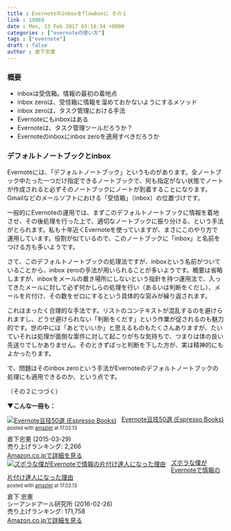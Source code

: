 ```yaml
---
title : Evernoteのinboxをflowboxに その１
link : 19869
date : Mon, 13 Feb 2017 03:18:54 +0000
categories : ["evernoteの使い方"]
tags : ["evernote"]
draft : false
author : 倉下忠憲
---
```


<h3>概要</h3>

<ul>
<li>inboxは受信箱。情報の最初の着地点</li>
<li>inbox zeroは、受信箱に情報を溜めておかないようにするメソッド</li>
<li>inbox zeroは、タスク管理における手法</li>
<li>Evernoteにもinboxはある</li>
<li>Evernoteは、タスク管理ツールだろうか？</li>
<li>Evernoteのinboxにinbox zeroを適用すべきだろうか</li>
</ul>

<h3>デフォルトノートブックとinbox</h3>

Evernoteには、「デフォルトノートブック」というものがあります。全ノートブック中たった一つだけ指定できるノートブックで、何も指定がない状態でノートが作成されると必ずそのノートブックにノートが到着することになります。Gmailなどのメールソフトにおける「受信箱」（inbox）の位置づけです。

一般的にEvernoteの運用では、まずこのデフォルトノートブックに情報を着地させ、その後処理を行った上で、適切なノートブックに振り分ける、という手法がとられます。私も十年近くEvernoteを使っていますが、まさにこのやり方で運用しています。役割が似ているので、このノートブックに「inbox」と名前をつける方も多いようです。

さて、このデフォルトノートブックの処理法ですが、inboxという名前がついていることから、inbox zeroの手法が用いられることが多いようです。概要は省略しますが、inboxをメールの置き場所にしないという指針を持つ運用法で、入ってきたメールに対して必ず何かしらの処理を行い（あるいは判断をくだし）、メールを片付け、その数をゼロにするという具体的な営みが繰り返されます。

これはまったく合理的な手法です。リストのコンテキストが混乱するのを避けられますし、どうせ避けられない「判断をくだす」という作業が促されるのも魅力的です。世の中には「あとでいいか」と思えるものもたくさんありますが、たいていそれは処理が面倒な案件に対して起こりがちな気持ちで、つまりは体の良い先送りでしかありません。そのときずばっと判断を下した方が、実は精神的にもよかったります。

で、問題はそのinbox zeroという手法がEvernoteのデフォルトノートブックの処理にも適用できるのか、という点です。

（その２につづく）

<strong>▼こんな一冊も：</strong>

<div class="amazlet-box" style="margin-bottom:0px;"><div class="amazlet-image" style="float:left;margin:0px 12px 1px 0px;"><a href="http://www.amazon.co.jp/exec/obidos/ASIN/B00VEEJ9XU/rashita1000-22/ref=nosim/" name="amazletlink" target="_blank"><img src="https://images-fe.ssl-images-amazon.com/images/I/41oyLdAhfmL._SL160_.jpg" alt="Evernote豆技50選 (Espresso Books)" style="border: none;" /></a></div><div class="amazlet-info" style="line-height:120%; margin-bottom: 10px"><div class="amazlet-name" style="margin-bottom:10px;line-height:120%"><a href="http://www.amazon.co.jp/exec/obidos/ASIN/B00VEEJ9XU/rashita1000-22/ref=nosim/" name="amazletlink" target="_blank">Evernote豆技50選 (Espresso Books)</a><div class="amazlet-powered-date" style="font-size:80%;margin-top:5px;line-height:120%">posted with <a href="http://www.amazlet.com/" title="amazlet" target="_blank">amazlet</a> at 17.02.13</div></div><div class="amazlet-detail">倉下忠憲 (2015-03-29)<br />売り上げランキング: 2,266<br /></div><div class="amazlet-sub-info" style="float: left;"><div class="amazlet-link" style="margin-top: 5px"><a href="http://www.amazon.co.jp/exec/obidos/ASIN/B00VEEJ9XU/rashita1000-22/ref=nosim/" name="amazletlink" target="_blank">Amazon.co.jpで詳細を見る</a></div></div></div><div class="amazlet-footer" style="clear: left"></div></div>

<div class="amazlet-box" style="margin-bottom:0px;"><div class="amazlet-image" style="float:left;margin:0px 12px 1px 0px;"><a href="http://www.amazon.co.jp/exec/obidos/ASIN/4863541953/rashita1000-22/ref=nosim/" name="amazletlink" target="_blank"><img src="https://images-fe.ssl-images-amazon.com/images/I/515rWUhPqbL._SL160_.jpg" alt="ズボラな僕がEvernoteで情報の片付け達人になった理由" style="border: none;" /></a></div><div class="amazlet-info" style="line-height:120%; margin-bottom: 10px"><div class="amazlet-name" style="margin-bottom:10px;line-height:120%"><a href="http://www.amazon.co.jp/exec/obidos/ASIN/4863541953/rashita1000-22/ref=nosim/" name="amazletlink" target="_blank">ズボラな僕がEvernoteで情報の片付け達人になった理由</a><div class="amazlet-powered-date" style="font-size:80%;margin-top:5px;line-height:120%">posted with <a href="http://www.amazlet.com/" title="amazlet" target="_blank">amazlet</a> at 17.02.13</div></div><div class="amazlet-detail">倉下 忠憲 <br />シーアンドアール研究所 (2016-02-26)<br />売り上げランキング: 171,758<br /></div><div class="amazlet-sub-info" style="float: left;"><div class="amazlet-link" style="margin-top: 5px"><a href="http://www.amazon.co.jp/exec/obidos/ASIN/4863541953/rashita1000-22/ref=nosim/" name="amazletlink" target="_blank">Amazon.co.jpで詳細を見る</a></div></div></div><div class="amazlet-footer" style="clear: left"></div></div>
